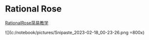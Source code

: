 # Rational Rose

[RationalRose简易教学](https://blog.csdn.net/gz153016/article/details/49641847)

![](c:/notebook/pictures/Snipaste_2023-02-18_00-23-26.png =800x)

